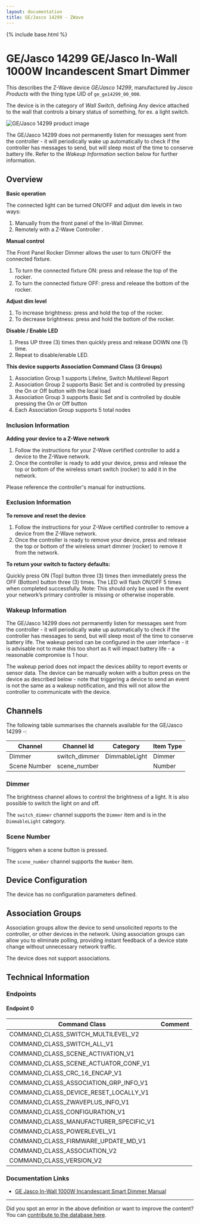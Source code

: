 ```yaml
---
layout: documentation
title: GE/Jasco 14299 - ZWave
---
```


{% include base.html %}

# GE/Jasco 14299 GE/Jasco In-Wall 1000W Incandescent Smart Dimmer
This describes the Z-Wave device *GE/Jasco 14299*, manufactured by *Jasco Products* with the thing type UID of ```ge_ge14299_00_000```.

The device is in the category of *Wall Switch*, defining Any device attached to the wall that controls a binary status of something, for ex. a light switch.

![GE/Jasco 14299 product image](https://www.cd-jackson.com/zwave_device_uploads/862/862_default.jpg)


The GE/Jasco 14299 does not permanently listen for messages sent from the controller - it will periodically wake up automatically to check if the controller has messages to send, but will sleep most of the time to conserve battery life. Refer to the *Wakeup Information* section below for further information.

## Overview

**Basic operation** 

The connected light can be turned ON/OFF and adjust dim levels in two ways:

  1. Manually from the front panel of the In-Wall Dimmer.
  2. Remotely with a Z-Wave Controller .

**Manual control** 

The Front Panel Rocker Dimmer allows the user to turn ON/OFF the connected fixture.

  1. To turn the connected fixture ON: press and release the top of the rocker.
  2. To turn the connected fixture OFF: press and release the bottom of the rocker.

**Adjust dim level** 

  1. To increase brightness: press and hold the top of the rocker.
  2. To decrease brightness: press and hold the bottom of the rocker.

**Disable / Enable LED** 

  1. Press UP three (3) times then quickly press and release DOWN one (1) time.
  2. Repeat to disable/enable LED.

**This device supports Association Command Class (3 Groups)**

  1. Association Group 1 supports Lifeline, Switch Multilevel Report
  2. Association Group 2 supports Basic Set and is controlled by pressing the On or Off button with the local load
  3. Association Group 3 supports Basic Set and is controlled by double pressing the On or Off button
  4. Each Association Group supports 5 total nodes

### Inclusion Information

**Adding your device to a Z-Wave network** 

  1. Follow the instructions for your Z-Wave certified controller to add a device to the Z-Wave network.
  2. Once the controller is ready to add your device, press and release the top or bottom of the wireless smart switch (rocker) to add it in the network.

Please reference the controller's manual for instructions.

### Exclusion Information

**To remove and reset the device** 

  1. Follow the instructions for your Z-Wave certified controller to remove a device from the Z-Wave network.
  2. Once the controller is ready to remove your device, press and release the top or bottom of the wireless smart dimmer (rocker) to remove it from the network.

**To return your switch to factory defaults:** 

Quickly press ON (Top) button three (3) times then immediately press the OFF (Bottom) button three (3) times. The LED will flash ON/OFF 5 times when completed successfully. Note: This should only be used in the event your network’s primary controller is missing or otherwise inoperable.

### Wakeup Information

The GE/Jasco 14299 does not permanently listen for messages sent from the controller - it will periodically wake up automatically to check if the controller has messages to send, but will sleep most of the time to conserve battery life. The wakeup period can be configured in the user interface - it is advisable not to make this too short as it will impact battery life - a reasonable compromise is 1 hour.

The wakeup period does not impact the devices ability to report events or sensor data. The device can be manually woken with a button press on the device as described below - note that triggering a device to send an event is not the same as a wakeup notification, and this will not allow the controller to communicate with the device.

## Channels

The following table summarises the channels available for the GE/Jasco 14299 -:

| Channel | Channel Id | Category | Item Type |
|---------|------------|----------|-----------|
| Dimmer | switch_dimmer | DimmableLight | Dimmer | 
| Scene Number | scene_number |  | Number | 

### Dimmer

The brightness channel allows to control the brightness of a light.
            It is also possible to switch the light on and off.

The ```switch_dimmer``` channel supports the ```Dimmer``` item and is in the ```DimmableLight``` category.

### Scene Number

Triggers when a scene button is pressed.

The ```scene_number``` channel supports the ```Number``` item.



## Device Configuration

The device has no configuration parameters defined.

## Association Groups

Association groups allow the device to send unsolicited reports to the controller, or other devices in the network. Using association groups can allow you to eliminate polling, providing instant feedback of a device state change without unnecessary network traffic.

The device does not support associations.
## Technical Information

### Endpoints

#### Endpoint 0

| Command Class | Comment |
|---------------|---------|
| COMMAND_CLASS_SWITCH_MULTILEVEL_V2| |
| COMMAND_CLASS_SWITCH_ALL_V1| |
| COMMAND_CLASS_SCENE_ACTIVATION_V1| |
| COMMAND_CLASS_SCENE_ACTUATOR_CONF_V1| |
| COMMAND_CLASS_CRC_16_ENCAP_V1| |
| COMMAND_CLASS_ASSOCIATION_GRP_INFO_V1| |
| COMMAND_CLASS_DEVICE_RESET_LOCALLY_V1| |
| COMMAND_CLASS_ZWAVEPLUS_INFO_V1| |
| COMMAND_CLASS_CONFIGURATION_V1| |
| COMMAND_CLASS_MANUFACTURER_SPECIFIC_V1| |
| COMMAND_CLASS_POWERLEVEL_V1| |
| COMMAND_CLASS_FIRMWARE_UPDATE_MD_V1| |
| COMMAND_CLASS_ASSOCIATION_V2| |
| COMMAND_CLASS_VERSION_V2| |

### Documentation Links

* [GE Jasco In-Wall 1000W Incandescant Smart Dimmer Manual](https://www.cd-jackson.com/zwave_device_uploads/862/14299-QSG-v2.pdf)

---

Did you spot an error in the above definition or want to improve the content?
You can [contribute to the database here](http://www.cd-jackson.com/index.php/zwave/zwave-device-database/zwave-device-list/devicesummary/862).
